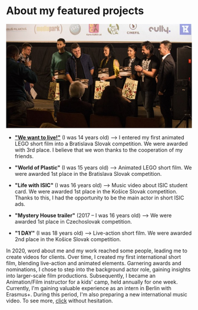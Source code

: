 # About my featured projects
![text description](Images/Mobilfest_awards.jpg)

- [**"We want to live!"**](https://www.youtube.com/watch?v=3V1NKcxF2OI) (I was 14 years old) –> I entered my first animated LEGO short film into a Bratislava Slovak competition. We were awarded with 3rd place. I believe that we won thanks to the cooperation of my friends.
  
- **"World of Plastic"** (I was 15 years old) –> Animated LEGO short film. We were awarded 1st place in the Bratislava Slovak competition.

- **"Life with ISIC"** (I was 16 years old) –> Music video about ISIC student card. We were awarded 1st place in the Košice Slovak competition. Thanks to this, I had the opportunity to be the main actor in short ISIC ads.

- **"Mystery House trailer"** (2017 – I was 16 years old) –> We were awarded 1st place in Czechoslovak competition.
  
- **"1 DAY"** (I was 18 years old) –> Live-action short film. We were awarded 2nd place in the Košice Slovak competition.

In 2020, word about me and my work reached some people, leading me to create videos for clients. Over time, I created my first international short film, blending live-action and animated elements. Garnering awards and nominations, I chose to step into the background actor role, gaining insights into larger-scale film productions. Subsequently, I became an Animation/Film instructor for a kids' camp, held annually for one week. Currently, I'm gaining valuable experience as an intern in Berlin with Erasmus+. During this period, I'm also preparing a new international music video. To see more, [click](https://github.com/BenjaminHaverla/Portfolio.git) without hesitation.
